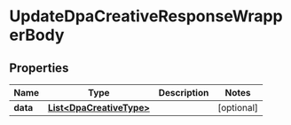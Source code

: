 

# UpdateDpaCreativeResponseWrapperBody


## Properties

Name | Type | Description | Notes
------------ | ------------- | ------------- | -------------
**data** | [**List&lt;DpaCreativeType&gt;**](DpaCreativeType.md) |  |  [optional]



